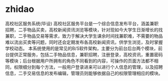 # zhidao
高校社区服务系统(毕设)
高校社区服务平台是一个综合信息发布平台，涵盖兼职招聘，二手物品买卖，高校新闻资讯浏览等模块，针对现如今大学生日渐增长的找兼职，二手物品交易等需求，致力于解决大学生课余时间找兼职难，不需要的物品难以流出买卖等问题，同时还会定期发布各高校新闻资讯，供学生浏览，及时掌握学校动态。
本系统使用的是常见的B/S软件架构，主要分为前台后台两个模块，前台提供正常服务，包括二手物品信息，兼职招聘，注册登录，高校资讯，重置密码等模块；后台根据用户所拥有的角色不同看到的内容，可操作的页面方法都不相同，权限细分到每个方法，一般用户登录进来可以进行个人信息的管理，以及招聘信息，二手交易信息的发布编辑，管理员则能够依据自己的权限管理相应的模块。
